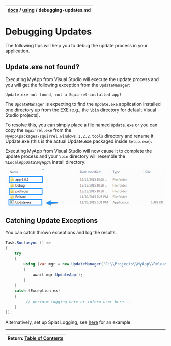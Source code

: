 | [docs](..)  / [using](.) / debugging-updates.md
|:---|

# Debugging Updates

The following tips will help you to debug the update process in your application.

## Update.exe not found?

Executing MyApp from Visual Studio will execute the update process and you will get the following exception from the `UpdateManager`:

~~~
Update.exe not found, not a Squirrel-installed app?
~~~

The `UpdateManager` is expecting to find the `Update.exe` application installed one directory up from the EXE (e.g., the `\bin` directory for default Visual Studio projects). 

To resolve this, you can simply place a file named `Update.exe` or you can copy the `Squirrel.exe` from the `MyApp\packages\squirrel.windows.1.2.2.tools` directory and rename it Update.exe (this is the actual Update.exe packaged inside `Setup.exe`). 

Executing MyApp from Visual Studio will now cause it to complete the update process and your `\bin` directory will resemble the `%LocalAppData\MyApp%` install directory:

![](images/debugging-update-dir.png)

## Catching Update Exceptions

You can catch thrown exceptions and log the results. 

~~~cs
Task.Run(async () =>
{
    try
    {
        using (var mgr = new UpdateManager("C:\\Projects\\MyApp\\Releases"))
        {
            await mgr.UpdateApp();
        }
    }
    catch (Exception ex)
    {
    	 // perform logging here or inform user here...
    }
});
~~~

Alternatively, set up Splat Logging, see [here](https://github.com/Squirrel/Squirrel.Windows.Next/blob/6d7ae23602a3d9a7636265403d42c1090260e6dc/src/Update/Program.cs#L53) for an example.


---
| Return: [Table of Contents](../readme.md) |
|----|